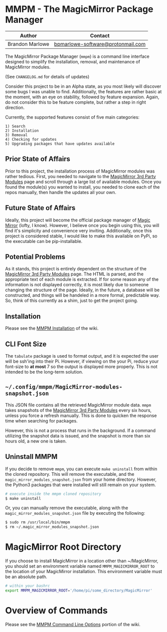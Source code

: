 # MMPM - The MagicMirror Package Manager

| Author          | Contact                           |
| --------------- | --------------------------------- |
| Brandon Marlowe | bpmarlowe-software@protonmail.com |

The MagicMirror Package Manager (`mmpm`) is a command line interface designed to simplify the installation, removal, and maintenance of MagicMirror modules.

(See `CHANGELOG.md` for details of updates)

Consider this project to be in an Alpha state, as you most likely will discover some bugs I was unable to find. Additionally, the features are rather basic at the moment, with an eye on stability, followed by feature expansion. Again, do not consider this to be feature complete, but rather a step in right direction.

Currently, the supported features consist of five main categories:

    1) Search
    2) Installation
    3) Removal
    4) Checking for updates
    5) Upgrading packages that have updates available

## Prior State of Affairs

Prior to this project, the installation process of MagicMirror modules was rather tedious. First, you needed to navigate to the [MagicMirror 3rd Party Modules](https://github.com/MichMich/MagicMirror/wiki/3rd-Party-Modules) page and scroll through a large list of available modules. Once you found the module(s) you wanted to install, you needed to clone each of the repos manually,
then handle the updates all your own.

## Future State of Affairs

Ideally, this project will become the official package manager of [Magic Mirror](https://github.com/MichMich/MagicMirror) (lofty, I know). However, I believe once you begin using this, you will find it's simplicity and convenience very inviting. Additionally, once this project is considered stable, I would like to make this available on PyPi, so the executable can be pip-installable.

## Potential Problems

As it stands, this project is entirely dependent on the structure of the [MagicMirror 3rd Party Modules](https://github.com/MichMich/MagicMirror/wiki/3rd-Party-Modules) page. The HTML is parsed, and the appropriate text of each module is extracted. If for some reason any of the information is not displayed correctly, it is most likely due to someone changing the structure of the page. Ideally, in the future, a database will be constructed, and things will be handeled in a more formal, predictable way. So, think of this currently as a shim, just to get the project going.

## Installation

Please see the [MMPM Installation](https://github.com/Bee-Mar/mmpm/wiki/Installation) of the wiki.

## CLI Font Size

The `tabulate` package is used to format output, and it is expected the user will be ssh'ing into
their Pi. However, if viewing on the your Pi, reduce your font-size to **at most** 7 so the output is
displayed more properly. This is not intended to be the long-term solution.

## `~/.config/mmpm/MagicMirror-modules-snapshot.json`

This JSON file contains all the retrieved MagicMirror module data. `mmpm` takes snapshots of the [MagicMirror 3rd Party Modules](https://github.com/MichMich/MagicMirror/wiki/3rd-Party-Modules) every six hours, unless you force a refresh manually. This is done to quicken the response time when searching for packages.

However, this is not a process that runs in the background. If a command utilizing the snapshot data is issued, and the snapshot is more than six hours old, a new one is taken.

## Uninstall MMPM

If you decide to remove `mmpm`, you can execute `make uninstall` from within the cloned repository. This will remove the executable, and the `magic_mirror_modules_snapshot.json` from your home directory. However, the Python3 packages that were installed will still remain on your system.

```sh
# execute inside the mmpm cloned repository
$ make uninstall
```

Or, you can manually remove the executable, along with the `magic_mirror_modules_snapshot.json` file by executing the following:

```sh
$ sudo rm /usr/local/bin/mmpm
$ rm ~/.magic_mirror_modules_snapshot.json
```

# MagicMirror Root Directory

If you choose to install MagicMirror in a location other than ~/MagicMirror, you should set an
environment variable named `MMPM_MAGICMIRROR_ROOT` to the location of your MagicMirror installation.
This environment variable must be an absolute path.

```sh
# within your bashrc
export MMPM_MAGICMIRROR_ROOT='/home/pi/some_directory/MagicMirror'

```

# Overview of Commands

Please see the [MMPM Command Line Options](https://github.com/Bee-Mar/mmpm/wiki/MMPM-Command-Line-Options) portion of the wiki.
